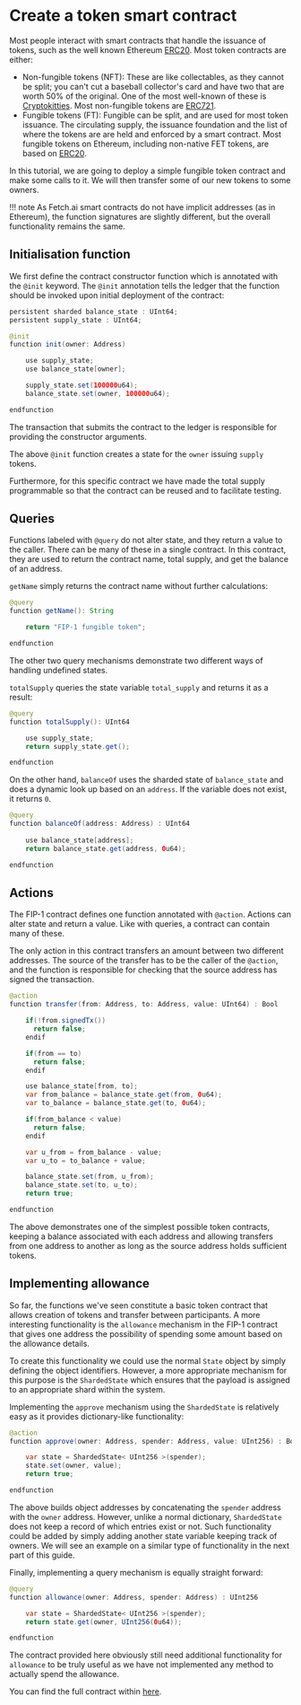 # Create a token smart contract

Most people interact with smart contracts that handle the issuance of tokens, such as the well known Ethereum [ERC20](https://github.com/ethereum/EIPs/blob/master/EIPS/eip-20.md). Most token contracts are either:

- Non-fungible tokens (NFT): These are like collectables, as they cannot be split; you can't cut a baseball collector's card and have two that are worth 50% of the original. One of the most well-known of these is [Cryptokitties](https://www.cryptokitties.co/). Most non-fungible tokens are [ERC721](https://github.com/ethereum/EIPs/blob/master/EIPS/eip-721.md).
- Fungible tokens (FT): Fungible can be split, and are used for most token issuance. The circulating supply, the issuance foundation and the list of where the tokens are are held and enforced by a smart contract. Most fungible tokens on Ethereum, including non-native FET tokens, are based on [ERC20](https://github.com/ethereum/EIPs/blob/master/EIPS/eip-20.md).

In this tutorial, we are going to deploy a simple fungible token contract and make some calls to it. We will then transfer some of our new tokens to some owners.

!!! note
    As Fetch.ai smart contracts do not have implicit addresses (as in Ethereum), the function signatures are slightly different, but the overall functionality remains the same.


## Initialisation function

We first define the contract constructor function which is annotated with the `@init` keyword. The `@init` annotation tells the ledger that the function should be invoked upon initial deployment of the contract:

``` java
persistent sharded balance_state : UInt64;
persistent supply_state : UInt64;

@init
function init(owner: Address)

    use supply_state;
    use balance_state[owner];

    supply_state.set(100000u64);
    balance_state.set(owner, 100000u64);

endfunction
```

The transaction that submits the contract to the ledger is responsible for providing the constructor arguments.

The above `@init` function creates a state for the `owner` issuing `supply` tokens.

Furthermore, for this specific contract we have made the total supply programmable so that the contract can be reused and to facilitate testing.


## Queries

Functions labeled with `@query` do not alter state, and they return a value to the caller. There can be many of these in a single contract. In this contract, they are used to return the contract name, total supply, and get the balance of an address.

`getName` simply returns the contract name without further calculations:

``` java
@query
function getName(): String

    return "FIP-1 fungible token";

endfunction
```

The other two query mechanisms demonstrate two different ways of handling undefined states.

`totalSupply` queries the state variable `total_supply` and returns it as a result:

``` java
@query
function totalSupply(): UInt64

    use supply_state;
    return supply_state.get();

endfunction
```

On the other hand, `balanceOf` uses the sharded state of `balance_state` and does a dynamic look up based on an `address`. If the variable does not exist, it returns `0`.

``` java
@query
function balanceOf(address: Address) : UInt64
    
    use balance_state[address];
    return balance_state.get(address, 0u64);

endfunction
```


## Actions

The FIP-1 contract defines one function annotated with `@action`. Actions can alter state and return a value. Like with queries, a contract can contain many of these.

The only action in this contract transfers an amount between two different addresses. The source of the transfer has to be the caller of the `@action`, and the function is responsible for checking that the source address has signed the transaction.

``` java
@action
function transfer(from: Address, to: Address, value: UInt64) : Bool

    if(!from.signedTx())
      return false;
    endif

    if(from == to)
      return false;
    endif

    use balance_state[from, to];
    var from_balance = balance_state.get(from, 0u64);
    var to_balance = balance_state.get(to, 0u64);

    if(from_balance < value)
      return false;
    endif

    var u_from = from_balance - value;
    var u_to = to_balance + value;

    balance_state.set(from, u_from);
    balance_state.set(to, u_to);
    return true;

endfunction
```

The above demonstrates one of the simplest possible token contracts, keeping a balance associated with each address and allowing transfers from one address to another as long as the source address holds sufficient tokens.


## Implementing allowance

So far, the functions we've seen constitute a basic token contract that allows creation of tokens and transfer between participants. A more interesting functionality is the `allowance` mechanism in the FIP-1 contract that gives one address the possibility of spending some amount based on the allowance details.

To create this functionality we could use the normal `State` object by simply defining the object identifiers. However, a more appropriate mechanism for this purpose is the `ShardedState` which ensures that the payload is assigned to an appropriate shard within the system.

Implementing the `approve` mechanism using the `ShardedState` is relatively easy as it provides dictionary-like functionality:

``` java
@action
function approve(owner: Address, spender: Address, value: UInt256) : Bool

    var state = ShardedState< UInt256 >(spender);
    state.set(owner, value);
    return true;

endfunction
```

The above builds object addresses by concatenating the `spender` address with the `owner` address. However, unlike a normal dictionary, `ShardedState` does not keep a record of which entries exist or not. Such functionality could be added by simply adding another state variable keeping track of owners. We will see an example on a similar type of functionality in the next part of this guide.

Finally, implementing a query mechanism is equally straight forward:

``` java
@query
function allowance(owner: Address, spender: Address) : UInt256

    var state = ShardedState< UInt256 >(spender);
    return state.get(owner, UInt256(0u64));

endfunction
```

The contract provided here obviously still need additional functionality for `allowance` to be truly useful as we have not implemented any method to actually spend the allowance.

You can find the full contract within <a href="https://github.com/fetchai/etch-examples/blob/master/Fet-1/contract.etch" target=_blank>here</a>.

<br/>
